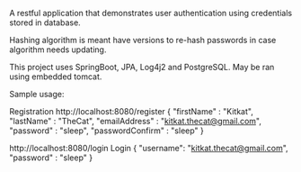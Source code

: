 A restful application that demonstrates user authentication using credentials stored in database.

Hashing algorithm is meant have versions to re-hash passwords in case algorithm needs updating.

This project uses SpringBoot, JPA, Log4j2 and PostgreSQL. May be ran using embedded tomcat. 

Sample usage:

Registration
http://localhost:8080/register
{
    "firstName" : "Kitkat",
    "lastName" : "TheCat",
    "emailAddress" : "kitkat.thecat@gmail.com",
    "password" : "sleep",
    "passwordConfirm" :  "sleep"
}

http://localhost:8080/login
Login
{
    "username": "kitkat.thecat@gmail.com",
    "password" : "sleep"
}
